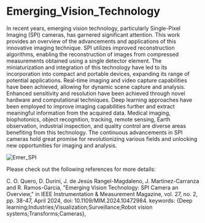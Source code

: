 # Emerging_Vision_Technology

In recent years, emerging vision technology, particularly Single-Pixel Imaging (SPI) cameras, has garnered significant attention. This work provides an overview of the advancements and 
applications of this innovative imaging technique. SPI utilizes improved reconstruction algorithms, enabling the reconstruction of images from compressed measurements obtained using a 
single detector element. The miniaturization and integration of this technology have led to its incorporation into compact and portable devices, expanding its range of potential applications. 
Real-time imaging and video capture capabilities have been achieved, allowing for dynamic scene capture and analysis. Enhanced sensitivity and resolution have been achieved through novel hardware 
and computational techniques. Deep learning approaches have been employed to improve imaging capabilities further and extract meaningful information from the acquired data. Medical imaging, 
biophotonics, object recognition, tracking, remote sensing, Earth observation, industrial inspection, and quality control are diverse areas benefiting from this technology. 
The continuous advancements in SPI cameras hold great promise for revolutionizing various fields and unlocking new opportunities for imaging and analysis.

![Emer_SPI](https://github.com/1Px-Vision/Emerging_Vision_Technology/assets/150855410/4efb1afd-272c-499c-b024-ccbad3bd8f90)

Please check out the following references for more details:

C. O. Quero, D. Durini, J. de Jesús Rangel-Magdaleno, J. Martinez-Carranza and R. Ramos-Garcia, "Emerging Vision Technology: SPI Camera an Overview," in IEEE Instrumentation & Measurement Magazine, vol. 27, no. 2, pp. 38-47, April 2024, doi: 10.1109/MIM.2024.10472984. keywords: {Deep learning;Industries;Visualization;Surveillance;Robot vision systems;Transforms;Cameras},

